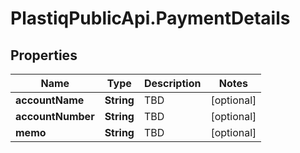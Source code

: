 # PlastiqPublicApi.PaymentDetails

## Properties

Name | Type | Description | Notes
------------ | ------------- | ------------- | -------------
**accountName** | **String** | TBD | [optional] 
**accountNumber** | **String** | TBD | [optional] 
**memo** | **String** | TBD | [optional] 


